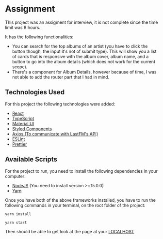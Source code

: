# Assignment

This project was an assigment for interview, it is not complete since the time limit was 8 hours.

It has the following functionalities:

* You can search for the top albums of an artist (you have to click the button though, the input it's not of submit type). 
This will show you a list of cards that is responsive with the album cover, album name, and a button to go into the album details (which does not work for the current scope). 
* There's a component for Album Details, however because of time, I was not able to add the router part that I had in mind.

## Technologies Used

For this project the following technologies were added:

* [React](https://reactjs.org)
* [TypeScript](https://www.typescriptlang.org)
* [Material UI](https://mui.com)
* [Styled Components](https://styled-components.com)
* [Axios (To communicate with LastFM's API)](https://axios-http.com)
* [ESLint](https://eslint.org)
* [Prettier](https://prettier.io)

## Available Scripts

For the project to run, you need to install the following dependencies in your computer:

* [NodeJS](https://nodejs.org/en/) (You need to install version >=15.0.0)
* [Yarn](https://yarnpkg.com)

Once you have both of the above frameworks installed, you have to run the following commands in your terminal, on the root folder of the project:

```shell
yarn install
```


```shell
yarn start
```

Then should be able to get look at the page at your [LOCALHOST](http://localhost:3000)
